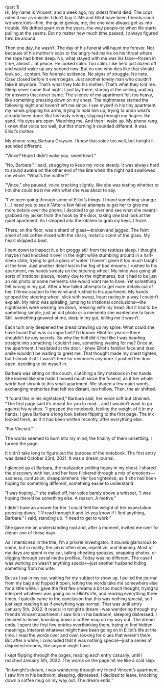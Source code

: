 (part 1)  
Hi, My name is Vincent, and a week ago, my oldest friend died. The cops ruled it our as suicide. I don’t buy it. Me and Elliot have been friends since we were kids—him, the quiet genius; me, the one who always got us into trouble. We drifted apart over the years, the way people do when life starts pulling at the seams. But no matter how much time passed, I always figured he’d be around.

Then one day, he wasn’t. The day of his funeral will haunt me forever. Not because of his mother’s sobs or the angry red marks on his throat where the rope had bitten deep. No, what stayed with me was his face—frozen in time, almost… at peace. He looked calm. Too calm. Like he'd just dozed off and would wake up any second now. But no one who dies like that should look so… content. No forensic evidence. No signs of struggle. No note. Case closed before it even began. Just another lonely man who couldn’t take it anymore. That’s what they told his mother. That’s what they told me. Sleep never came that night. I just lay there, staring at the ceiling, waiting for answers that never came. The silence of my apartment felt too heavy, like something pressing down on my chest. The nightmares started the following night and haven’t left me since. I see myself in his tiny apartment, my hands gripping his arms, trying to hold him up, trying to undo what’s already been done. But his body is limp, slipping through my fingers like sand. His eyes are open. Watching me. And then I wake up. My phone rang. I knew that voice too well, but this morning it sounded different. It was Elliot’s mother.

My phone rang, Barbara Grayson. I knew that voice too well, but tonight it sounded different.

"Vince? Hope I didn’t wake you, sweetheart."

"No, Barbara." I said, struggling to keep my voice steady. It was always hard to sound awake on the other end of the line when the night had swallowed me whole. "What’s the matter?"

"Vince," she paused, voice cracking slightly, like she was testing whether or not she could trust me with what she was about to say.

"I’ve been going through some of Elliot’s things. I found something strange. I... I need you to see it."After a few failed attempts to get her to give me more details over the phone, I decided to go over and see what she meant.I grabbed my jacket from the hook by the door, taking one last look at the quiet apartment. As I stepped into the kitchen to grab my keys, I froze.

There, on the floor, was a shard of glass—broken and jagged. The faint smell of old coffee mixed with the sharp, metallic scent of the glass. My heart skipped a beat.

I bent down to inspect it, a bit groggy still from the restless sleep. I thought maybe I had knocked it over in the night while stumbling around in a half-sleep state, trying to get a glass of water. I haven’t given it too much taught at the time. Just another detail lost in the fog of bad dreams. I rushed to his apartment, my hands sweaty on the steering wheel. My mind was going all sorts of irrational places, mostly due to the nightmares, but it had to be just an old photo or some memento she would want me to have. Yet something felt wrong in my gut. After a few failed attempts to get more details out of her, I threw caution to the wind and rushed to his apartment. My hands gripped the steering wheel, slick with sweat, heart racing in a way I couldn’t explain. My mind was spiraling, jumping to irrational conclusions—the nightmares were wearing me down, messing with my head. But it had to be something simple, just an old photo or a memento she wanted me to have. Still, something gnawed at me, deep in my gut, telling me it wasn’t.

Each turn only deepened the dread crawling up my spine. What could she have found that was so important? I’d known Elliot for years—there shouldn’t be any secrets. So why the hell did it feel like I was heading straight into something I couldn’t see, something waiting for me? Once at the apartment, I hesitated at the door. I knew Elliot’s familiar face and tired smile wouldn’t be waiting to greet me. That thought made my chest tighten, but I shook it off. I wasn’t here for memories anymore. I pushed the door open, deciding to let myself in.

Barbara was sitting on the couch, clutching a tiny notebook in her hands. She looked like she hadn't moved much since the funeral, as if her whole world had shrunk to this small apartment. We shared a few quiet words, exchanging memories that felt too distant, too hollow. Then, the air shifted.

“I found this in his nightstand,” Barbara said, her voice soft but strained. “The first page said it’s meant for you to read... and I wouldn’t want to go against his wishes. ”I grasped the notebook, feeling the weight of it in my hands. I gave Barbara a long look before flipping to the first page. The ink looked fresh, as if it had been written recently, after everything else.

“For Vincent.”

The words seemed to burn into my mind, the finality of them unsettling. I turned the page.

It didn’t take long to figure out the purpose of the notebook. The first entry was dated October 23rd, 2021. It was a dream journal.

I glanced up at Barbara, the realization settling heavy in my chest. I shared the discovery with her, and her face flickered through a mix of emotions—sadness, confusion, disappointment. Her lips tightened, as if she had been hoping for something different, something easier to understand.

“I was hoping…” she trailed off, her voice barely above a whisper, “I was hoping there’d be something else. A reason. A motive.”

I didn’t have an answer for her. I could feel the weight of her expectation pressing down. "I’ll read through it and let you know if I find anything, Barbara.” I said, standing up. “I need to get to work.”

She gave me an understanding nod and, after a moment, invited me over for dinner one of these days.

As I mentioned in the title, I’m a private investigator. It sounds glamorous to some, but in reality, the job is often slow, repetitive, and draining. Most of my days are spent in my car, tailing cheating spouses, snapping photos, or digging through social media profiles. Today was no different. The case I was working on wasn’t anything special—just another husband hiding something from his wife.

But as I sat in my car, waiting for my subject to show up, I pulled the journal from my bag and flipped it open, letting the words take me somewhere else for a little while. I gave the first few dreams a bit too much thought, trying to interpret whatever was going on in Elliot’s life, and reading everything three times. I quickly came to the conclusion that this was nothing special, so I just kept reading it as if everything was normal. That was until entry January 5th, 2022. It reads: In tonight’s dream I was wandering through my friend’s Vincent apartment. I saw him in his bedroom, sleeping distressed. I decided to leave, knocking down a coffee mug on my way out. The dream ends. I spent the first few entries overthinking them, trying to find hidden meanings, interpret whatever might have been going on in Elliot’s life at the time. I read the words over and over, looking for clues that weren’t there. But after a while, I concluded that it was nothing special—just a series of disjointed dreams, like anyone might have.

I kept flipping through the pages, reading each entry casually, until I reached January 5th, 2022. The words on the page hit me like a cold slap.

“In tonight’s dream, I was wandering through my friend Vincent’s apartment. I saw him in his bedroom, sleeping, distressed. I decided to leave, knocking down a coffee mug on my way out. The dream ends.”